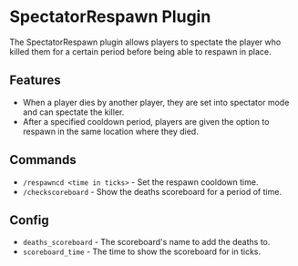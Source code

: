# SpectatorRespawn Plugin

The SpectatorRespawn plugin allows players to spectate the player who killed them for a certain period before being able to respawn in place.

## Features

- When a player dies by another player, they are set into spectator mode and can spectate the killer.
- After a specified cooldown period, players are given the option to respawn in the same location where they died.

## Commands

- `/respawncd <time in ticks>` - Set the respawn cooldown time.
- `/checkscoreboard` - Show the deaths scoreboard for a period of time.

## Config

- `deaths_scoreboard` - The scoreboard's name to add the deaths to.
- `scoreboard_time` - The time to show the scoreboard for in ticks.
